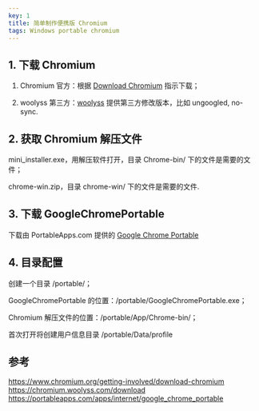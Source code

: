```yaml
---
key: 1
title: 简单制作便携版 Chromium
tags: Windows portable chromium
---
```


## 1. 下载 Chromium
1. Chromium 官方：根据 [Download Chromium](https://www.chromium.org/getting-involved/download-chromium) 指示下载；

2. woolyss 第三方：[woolyss](https://chromium.woolyss.com/) 提供第三方修改版本，比如 ungoogled, no-sync.

## 2. 获取 Chromium 解压文件
mini_installer.exe，用解压软件打开，目录 Chrome-bin/ 下的文件是需要的文件；

chrome-win.zip，目录 chrome-win/ 下的文件是需要的文件.

## 3. 下载 GoogleChromePortable
下载由 PortableApps.com 提供的 [Google Chrome Portable](https://portableapps.com/apps/internet/google_chrome_portable)

## 4. 目录配置
创建一个目录 /portable/；

GoogleChromePortable 的位置：/portable/GoogleChromePortable.exe；

Chromium 解压文件的位置：/portable/App/Chrome-bin/；




首次打开将创建用户信息目录  /portable/Data/profile

## 参考
https://www.chromium.org/getting-involved/download-chromium  
https://chromium.woolyss.com/download  
https://portableapps.com/apps/internet/google_chrome_portable  